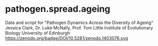 # pathogen.spread.ageing
Data and script for "Pathogen Dynamics Across the Diversity of Ageing"
Jessica Clark, Dr. Luke McNally, Prof. Tom Little
Institute of Evolutionary Biology 
University of Edinburgh
https://zenodo.org/badge/DOI/10.5281/zenodo.1403076.svg
